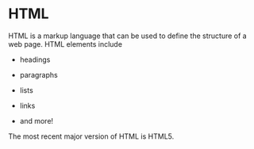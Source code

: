 # HTML
HTML is a markup language that can be used to define the structure of a web page. HTML elements include
* headings
* paragraphs
* lists
* links
* and more! 
The most recent major version of HTML is HTML5.